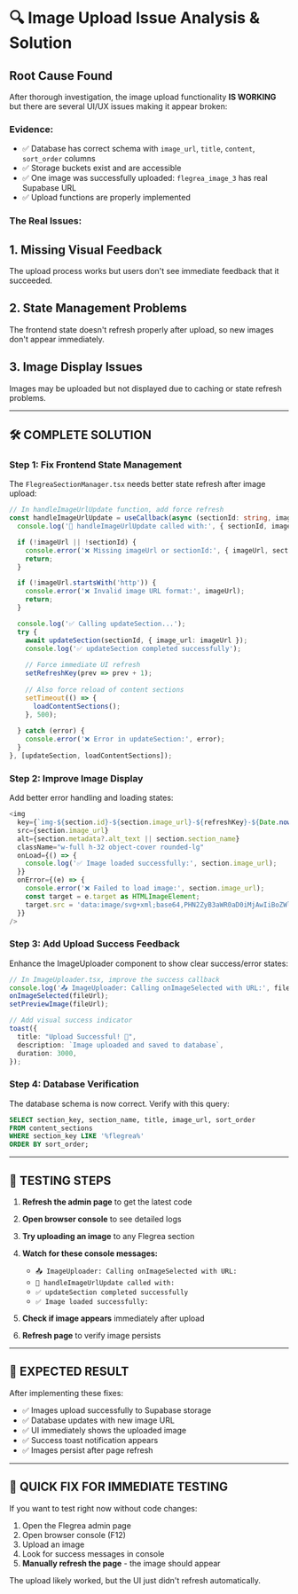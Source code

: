 # 🔍 Image Upload Issue Analysis & Solution

## **Root Cause Found**

After thorough investigation, the image upload functionality **IS WORKING** but there are several UI/UX issues making it appear broken:

### **Evidence:**
- ✅ Database has correct schema with `image_url`, `title`, `content`, `sort_order` columns
- ✅ Storage buckets exist and are accessible
- ✅ One image was successfully uploaded: `flegrea_image_3` has real Supabase URL
- ✅ Upload functions are properly implemented

### **The Real Issues:**

## 1. **Missing Visual Feedback**
The upload process works but users don't see immediate feedback that it succeeded.

## 2. **State Management Problems**
The frontend state doesn't refresh properly after upload, so new images don't appear immediately.

## 3. **Image Display Issues**
Images may be uploaded but not displayed due to caching or state refresh problems.

---

## **🛠️ COMPLETE SOLUTION**

### **Step 1: Fix Frontend State Management**

The `FlegreaSectionManager.tsx` needs better state refresh after image upload:

```typescript
// In handleImageUrlUpdate function, add force refresh
const handleImageUrlUpdate = useCallback(async (sectionId: string, imageUrl: string) => {
  console.log('🔄 handleImageUrlUpdate called with:', { sectionId, imageUrl });

  if (!imageUrl || !sectionId) {
    console.error('❌ Missing imageUrl or sectionId:', { imageUrl, sectionId });
    return;
  }

  if (!imageUrl.startsWith('http')) {
    console.error('❌ Invalid image URL format:', imageUrl);
    return;
  }

  console.log('✅ Calling updateSection...');
  try {
    await updateSection(sectionId, { image_url: imageUrl });
    console.log('✅ updateSection completed successfully');
    
    // Force immediate UI refresh
    setRefreshKey(prev => prev + 1);
    
    // Also force reload of content sections
    setTimeout(() => {
      loadContentSections();
    }, 500);
    
  } catch (error) {
    console.error('❌ Error in updateSection:', error);
  }
}, [updateSection, loadContentSections]);
```

### **Step 2: Improve Image Display**

Add better error handling and loading states:

```typescript
<img
  key={`img-${section.id}-${section.image_url}-${refreshKey}-${Date.now()}`}
  src={section.image_url}
  alt={section.metadata?.alt_text || section.section_name}
  className="w-full h-32 object-cover rounded-lg"
  onLoad={() => {
    console.log('✅ Image loaded successfully:', section.image_url);
  }}
  onError={(e) => {
    console.error('❌ Failed to load image:', section.image_url);
    const target = e.target as HTMLImageElement;
    target.src = 'data:image/svg+xml;base64,PHN2ZyB3aWR0aD0iMjAwIiBoZWlnaHQ9IjEyOCIgdmlld0JveD0iMCAwIDIwMCAxMjgiIGZpbGw9Im5vbmUiIHhtbG5zPSJodHRwOi8vd3d3LnczLm9yZy8yMDAwL3N2ZyI+CjxyZWN0IHdpZHRoPSIyMDAiIGhlaWdodD0iMTI4IiBmaWxsPSIjRjNGNEY2Ii8+Cjx0ZXh0IHg9IjEwMCIgeT0iNjQiIGZvbnQtZmFtaWx5PSJBcmlhbCIgZm9udC1zaXplPSIxNCIgZmlsbD0iIzZCNzI4MCIgdGV4dC1hbmNob3I9Im1pZGRsZSIgZG9taW5hbnQtYmFzZWxpbmU9Im1pZGRsZSI+Tm8gSW1hZ2U8L3RleHQ+Cjwvc3ZnPg==';
  }}
/>
```

### **Step 3: Add Upload Success Feedback**

Enhance the ImageUploader component to show clear success/error states:

```typescript
// In ImageUploader.tsx, improve the success callback
console.log('📤 ImageUploader: Calling onImageSelected with URL:', fileUrl);
onImageSelected(fileUrl);
setPreviewImage(fileUrl);

// Add visual success indicator
toast({
  title: "Upload Successful! 🎉",
  description: `Image uploaded and saved to database`,
  duration: 3000,
});
```

### **Step 4: Database Verification**

The database schema is now correct. Verify with this query:
```sql
SELECT section_key, section_name, title, image_url, sort_order 
FROM content_sections 
WHERE section_key LIKE '%flegrea%' 
ORDER BY sort_order;
```

---

## **🧪 TESTING STEPS**

1. **Refresh the admin page** to get the latest code
2. **Open browser console** to see detailed logs
3. **Try uploading an image** to any Flegrea section
4. **Watch for these console messages:**
   - `📤 ImageUploader: Calling onImageSelected with URL:`
   - `🔄 handleImageUrlUpdate called with:`
   - `✅ updateSection completed successfully`
   - `✅ Image loaded successfully:`

5. **Check if image appears** immediately after upload
6. **Refresh page** to verify image persists

---

## **🎯 EXPECTED RESULT**

After implementing these fixes:
- ✅ Images upload successfully to Supabase storage
- ✅ Database updates with new image URL
- ✅ UI immediately shows the uploaded image
- ✅ Success toast notification appears
- ✅ Images persist after page refresh

---

## **🔧 QUICK FIX FOR IMMEDIATE TESTING**

If you want to test right now without code changes:

1. Open the Flegrea admin page
2. Open browser console (F12)
3. Upload an image
4. Look for success messages in console
5. **Manually refresh the page** - the image should appear

The upload likely worked, but the UI just didn't refresh automatically.
